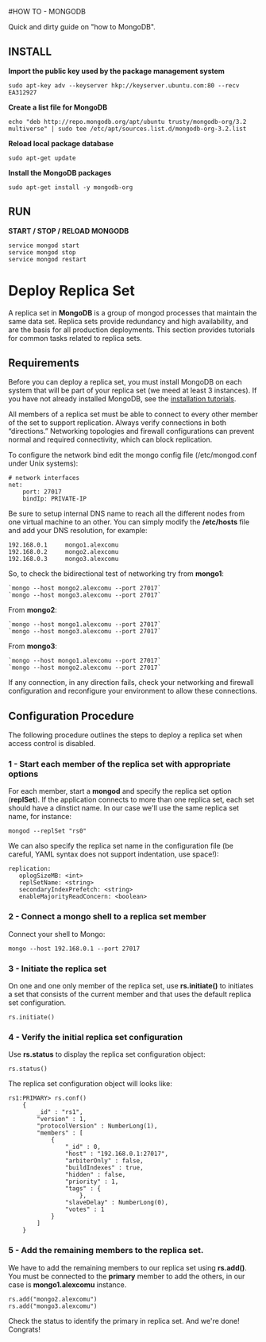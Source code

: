 #HOW TO - MONGODB

Quick and dirty guide on "how to MongoDB".

## INSTALL

**Import the public key used by the package management system**

    sudo apt-key adv --keyserver hkp://keyserver.ubuntu.com:80 --recv EA312927

**Create a list file for MongoDB**

    echo "deb http://repo.mongodb.org/apt/ubuntu trusty/mongodb-org/3.2 multiverse" | sudo tee /etc/apt/sources.list.d/mongodb-org-3.2.list

**Reload local package database**

    sudo apt-get update

**Install the MongoDB packages**

    sudo apt-get install -y mongodb-org

## RUN

**START / STOP / RELOAD MONGODB**

    service mongod start
    service mongod stop
    service mongod restart


# Deploy Replica Set

A replica set in **MongoDB** is a group of mongod processes that maintain the same data set. Replica sets provide redundancy and high availability, and are the basis for all production deployments. This section provides tutorials for common tasks related to replica sets.

## Requirements

Before you can deploy a replica set, you must install MongoDB on each system that will be part of your replica set (we meed at least 3 instances). If you have not already installed MongoDB, see the [installation tutorials](https://docs.mongodb.org/manual/installation/#tutorial-installation "Installation").

All members of a replica set must be able to connect to every other member of the set to support replication. Always verify connections in both “directions.” Networking topologies and firewall configurations can prevent normal and required connectivity, which can block replication.

To configure the network bind edit the mongo config file (/etc/mongod.conf under Unix systems):

    # network interfaces
    net:
        port: 27017
        bindIp: PRIVATE-IP

Be sure to setup internal DNS name to reach all the different nodes from one virtual machine to an other. You can simply modify the **/etc/hosts** file and add your DNS resolution, for example:

    192.168.0.1     mongo1.alexcomu
    192.168.0.2     mongo2.alexcomu
    192.168.0.3     mongo3.alexcomu

So, to check the bidirectional test of networking try from **mongo1**:

    `mongo --host mongo2.alexcomu --port 27017`
    `mongo --host mongo3.alexcomu --port 27017`

From **mongo2**:

    `mongo --host mongo1.alexcomu --port 27017`
    `mongo --host mongo3.alexcomu --port 27017`

From **mongo3**:

    `mongo --host mongo1.alexcomu --port 27017`
    `mongo --host mongo2.alexcomu --port 27017`

If any connection, in any direction fails, check your networking and firewall configuration and reconfigure your environment to allow these connections.

## Configuration Procedure

The following procedure outlines the steps to deploy a replica set when access control is disabled.

### 1 - Start each member of the replica set with appropriate options

For each member, start a **mongod** and specify the replica set option (**replSet**). If the application connects to more than one replica set, each set should have a dinstict name. In our case we'll use the same replica set name, for instance:

    mongod --replSet "rs0"

We can also specify the replica set name in the configuration file (be careful, YAML syntax does not support indentation, use space!):

    replication:
       oplogSizeMB: <int>
       replSetName: <string>
       secondaryIndexPrefetch: <string>
       enableMajorityReadConcern: <boolean>

### 2 - Connect a mongo shell to a replica set member

Connect your shell to Mongo:

    mongo --host 192.168.0.1 --port 27017

### 3 - Initiate the replica set

On one and one only member of the replica set, use **rs.initiate()** to initiates a set that consists of the current member and that uses the default replica set configuration.

    rs.initiate()

### 4 - Verify the initial replica set configuration

Use **rs.status** to display the replica set configuration object:

    rs.status()

The replica set configuration object will looks like:

    rs1:PRIMARY> rs.conf()
        {
            _id" : "rs1",
            "version" : 1,
            "protocolVersion" : NumberLong(1),
            "members" : [
                {
                    "_id" : 0,
                    "host" : "192.168.0.1:27017",
                    "arbiterOnly" : false,
                    "buildIndexes" : true,
                    "hidden" : false,
                    "priority" : 1,
                    "tags" : {
                        },
                    "slaveDelay" : NumberLong(0),
                    "votes" : 1
                }
            ]
        }

### 5 - Add the remaining members to the replica set.

We have to add the remaining members to our replica set using **rs.add()**. You must be connected to the **primary** member to add the others, in our case is **mongo1.alexcomu** instance.

    rs.add("mongo2.alexcomu")
    rs.add("mongo3.alexcomu")

Check the status to identify the primary in replica set. And we're done! Congrats!
